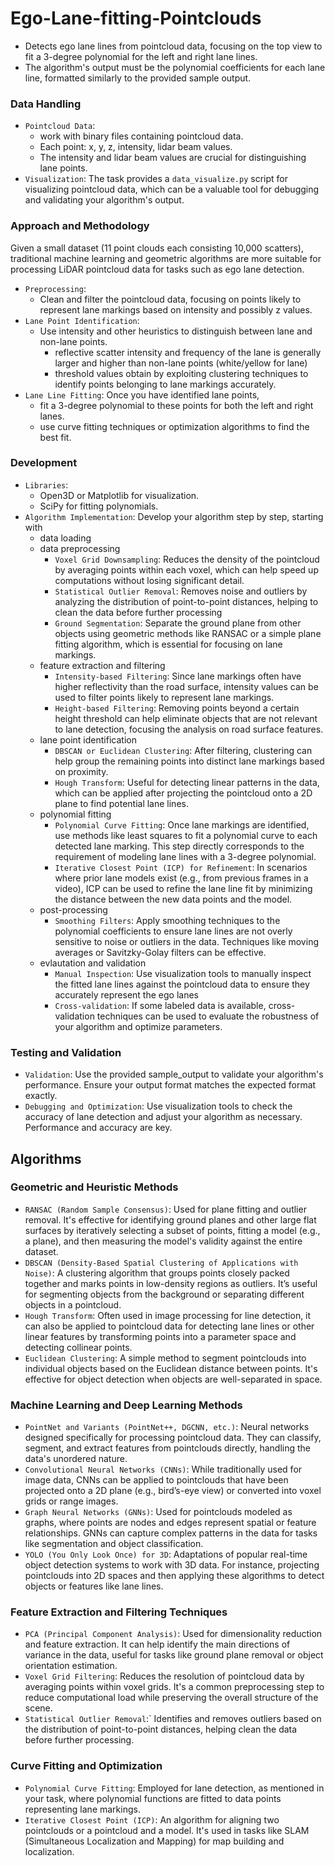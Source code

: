 # Ego-Lane-fitting-Pointclouds
+ Detects ego lane lines from pointcloud data, focusing on the top view to fit a 3-degree polynomial for the left and right lane lines. 
+ The algorithm's output must be the polynomial coefficients for each lane line, formatted similarly to the provided sample output.

### Data Handling
+ `Pointcloud Data`: 
    * work with binary files containing pointcloud data. 
    * Each point:  x, y, z, intensity, lidar beam values. 
    * The intensity and lidar beam values are crucial for distinguishing lane points.
+ `Visualization`: The task provides a `data_visualize.py` script for visualizing pointcloud data, which can be a valuable tool for debugging and validating your algorithm's output.

### Approach and Methodology
Given a small dataset (11 point clouds each consisting 10,000 scatters), traditional machine learning and geometric algorithms are more suitable for processing LiDAR pointcloud data for tasks such as ego lane detection. 
+ `Preprocessing`: 
    * Clean and filter the pointcloud data, focusing on points likely to represent lane markings based on intensity and possibly z values.
+ `Lane Point Identification`: 
    * Use intensity and other heuristics to distinguish between lane and non-lane points. 
        * reflective scatter intensity and frequency of the lane is generally larger and higher than non-lane points (white/yellow for lane)
        * threshold values obtain by exploiting clustering techniques to identify points belonging to lane markings accurately.
+ `Lane Line Fitting`: Once you have identified lane points, 
    * fit a 3-degree polynomial to these points for both the left and right lanes. 
    * use curve fitting techniques or optimization algorithms to find the best fit.

### Development
+ `Libraries`: 
    * Open3D or Matplotlib for visualization.
    * SciPy for fitting polynomials.
+ `Algorithm Implementation`: Develop your algorithm step by step, starting with 
    * data loading
    * data preprocessing
        * `Voxel Grid Downsampling`: Reduces the density of the pointcloud by averaging points within each voxel, which can help speed up computations without losing significant detail.
        * `Statistical Outlier Removal`: Removes noise and outliers by analyzing the distribution of point-to-point distances, helping to clean the data before further processing
        * `Ground Segmentation`: Separate the ground plane from other objects using geometric methods like RANSAC or a simple plane fitting algorithm, which is essential for focusing on lane markings.
    * feature extraction and filtering
        * `Intensity-based Filtering`: Since lane markings often have higher reflectivity than the road surface, intensity values can be used to filter points likely to represent lane markings.
        * `Height-based Filtering`: Removing points beyond a certain height threshold can help eliminate objects that are not relevant to lane detection, focusing the analysis on road surface features.
    * lane point identification
        * `DBSCAN or Euclidean Clustering`: After filtering, clustering can help group the remaining points into distinct lane markings based on proximity.
        * `Hough Transform`: Useful for detecting linear patterns in the data, which can be applied after projecting the pointcloud onto a 2D plane to find potential lane lines.
    * polynomial fitting
        * `Polynomial Curve Fitting`: Once lane markings are identified, use methods like least squares to fit a polynomial curve to each detected lane marking. This step directly corresponds to the requirement of modeling lane lines with a 3-degree polynomial.
        * `Iterative Closest Point (ICP) for Refinement`: In scenarios where prior lane models exist (e.g., from previous frames in a video), ICP can be used to refine the lane line fit by minimizing the distance between the new data points and the model.
    * post-processing
        * `Smoothing Filters`: Apply smoothing techniques to the polynomial coefficients to ensure lane lines are not overly sensitive to noise or outliers in the data. Techniques like moving averages or Savitzky-Golay filters can be effective.
    * evlautation and validation
        * `Manual Inspection`: Use visualization tools to manually inspect the fitted lane lines against the pointcloud data to ensure they accurately represent the ego lanes
        * `Cross-validation`: If some labeled data is available, cross-validation techniques can be used to evaluate the robustness of your algorithm and optimize parameters.

### Testing and Validation
+ `Validation`: Use the provided sample_output to validate your algorithm's performance. Ensure your output format matches the expected format exactly.
+ `Debugging and Optimization`: Use visualization tools to check the accuracy of lane detection and adjust your algorithm as necessary. Performance and accuracy are key.

## Algorithms
### Geometric and Heuristic Methods
+ `RANSAC (Random Sample Consensus)`: Used for plane fitting and outlier removal. It's effective for identifying ground planes and other large flat surfaces by iteratively selecting a subset of points, fitting a model (e.g., a plane), and then measuring the model's validity against the entire dataset.
+ `DBSCAN (Density-Based Spatial Clustering of Applications with Noise)`: A clustering algorithm that groups points closely packed together and marks points in low-density regions as outliers. It’s useful for segmenting objects from the background or separating different objects in a pointcloud.
+ `Hough Transform`: Often used in image processing for line detection, it can also be applied to pointcloud data for detecting lane lines or other linear features by transforming points into a parameter space and detecting collinear points.
+ `Euclidean Clustering`: A simple method to segment pointclouds into individual objects based on the Euclidean distance between points. It's effective for object detection when objects are well-separated in space.
### Machine Learning and Deep Learning Methods
+ `PointNet and Variants (PointNet++, DGCNN, etc.)`: Neural networks designed specifically for processing pointcloud data. They can classify, segment, and extract features from pointclouds directly, handling the data's unordered nature.
+ `Convolutional Neural Networks (CNNs)`: While traditionally used for image data, CNNs can be applied to pointclouds that have been projected onto a 2D plane (e.g., bird’s-eye view) or converted into voxel grids or range images.
+ `Graph Neural Networks (GNNs)`: Used for pointclouds modeled as graphs, where points are nodes and edges represent spatial or feature relationships. GNNs can capture complex patterns in the data for tasks like segmentation and object classification.
+ `YOLO (You Only Look Once) for 3D`: Adaptations of popular real-time object detection systems to work with 3D data. For instance, projecting pointclouds into 2D spaces and then applying these algorithms to detect objects or features like lane lines.

### Feature Extraction and Filtering Techniques
+ `PCA (Principal Component Analysis)`: Used for dimensionality reduction and feature extraction. It can help identify the main directions of variance in the data, useful for tasks like ground plane removal or object orientation estimation.
+ `Voxel Grid Filtering`: Reduces the resolution of pointcloud data by averaging points within voxel grids. It's a common preprocessing step to reduce computational load while preserving the overall structure of the scene.
+ `Statistical Outlier Removal`:` Identifies and removes outliers based on the distribution of point-to-point distances, helping clean the data before further processing.

### Curve Fitting and Optimization
+ `Polynomial Curve Fitting`: Employed for lane detection, as mentioned in your task, where polynomial functions are fitted to data points representing lane markings.
+ `Iterative Closest Point (ICP)`: An algorithm for aligning two pointclouds or a pointcloud and a model. It's used in tasks like SLAM (Simultaneous Localization and Mapping) for map building and localization.